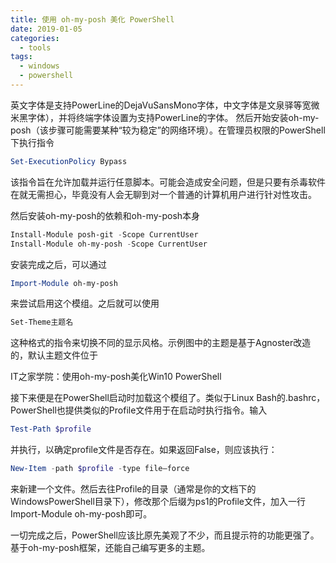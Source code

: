 ```yaml
---
title: 使用 oh-my-posh 美化 PowerShell
date: 2019-01-05
categories:
  - tools
tags:
  - windows
  - powershell
---
```


<!-- more -->

英文字体是支持PowerLine的DejaVuSansMono字体，中文字体是文泉驿等宽微米黑字体），并将终端字体设置为支持PowerLine的字体。
然后开始安装oh-my-posh（该步骤可能需要某种“较为稳定”的网络环境）。在管理员权限的PowerShell下执行指令
```powershell
Set-ExecutionPolicy Bypass
```
该指令旨在允许加载并运行任意脚本。可能会造成安全问题，但是只要有杀毒软件在就无需担心，毕竟没有人会无聊到对一个普通的计算机用户进行针对性攻击。

然后安装oh-my-posh的依赖和oh-my-posh本身

```powershell
Install-Module posh-git -Scope CurrentUser
Install-Module oh-my-posh -Scope CurrentUser
```

安装完成之后，可以通过
```powershell
Import-Module oh-my-posh
```

来尝试启用这个模组。之后就可以使用

```powershell
Set-Theme主题名
```

这种格式的指令来切换不同的显示风格。示例图中的主题是基于Agnoster改造的，默认主题文件位于

IT之家学院：使用oh-my-posh美化Win10 PowerShell

接下来便是在PowerShell启动时加载这个模组了。类似于Linux Bash的.bashrc，PowerShell也提供类似的Profile文件用于在启动时执行指令。输入

```powershell
Test-Path $profile
```

并执行，以确定profile文件是否存在。如果返回False，则应该执行：

```powershell
New-Item -path $profile -type file–force
```

来新建一个文件。然后去往Profile的目录（通常是你的文档下的WindowsPowerShell目录下），修改那个后缀为ps1的Profile文件，加入一行Import-Module oh-my-posh即可。

一切完成之后，PowerShell应该比原先美观了不少，而且提示符的功能更强了。基于oh-my-posh框架，还能自己编写更多的主题。
